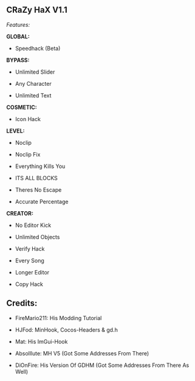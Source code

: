## CRaZy HaX V1.1

*Features:*

**GLOBAL:**

- Speedhack (Beta)

**BYPASS:**

- Unlimited Slider

- Any Character

- Unlimited Text

**COSMETIC:**

- Icon Hack

**LEVEL:**

- Noclip

- Noclip Fix

- Everything Kills You

- ITS ALL BLOCKS

- Theres No Escape

- Accurate Percentage

**CREATOR:**

- No Editor Kick

- Unlimited Objects

- Verify Hack

- Every Song

- Longer Editor

- Copy Hack

## Credits:

- FireMario211: His Modding Tutorial

- HJFod: MinHook, Cocos-Headers & gd.h

- Mat: His ImGui-Hook

- Absolllute: MH V5 (Got Some Addresses From There)

- DiOnFire: His Version Of GDHM (Got Some Addresses From There As Well)